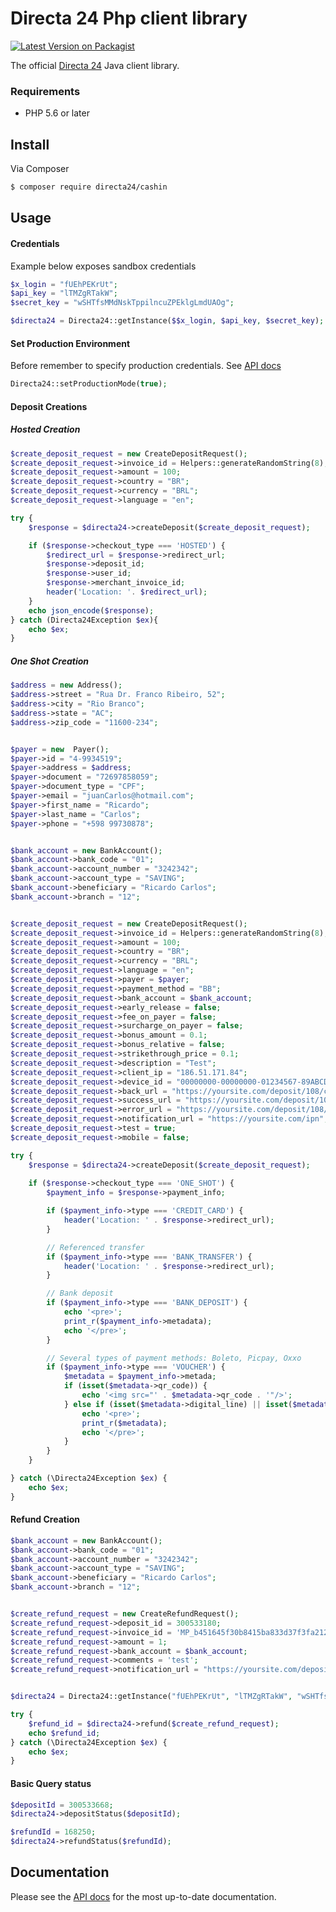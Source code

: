 # Directa 24 Php client library

[![Latest Version on Packagist][ico-version]][link-packagist]

The official [Directa 24][directa24] Java client library.


### Requirements

- PHP 5.6 or later

## Install

Via Composer

``` bash
$ composer require directa24/cashin
```

## Usage

#### Credentials
Example below exposes sandbox credentials

```php
$x_login = "fUEhPEKrUt";
$api_key = "lTMZgRTakW";
$secret_key = "wSHTfsMMdNskTppilncuZPEklgLmdUAOg";

$directa24 = Directa24::getInstance($$x_login, $api_key, $secret_key);
```
#### Set Production Environment
Before remember to  specify production credentials. See [API docs][api-docs] 
``` php
Directa24::setProductionMode(true);
```

#### Deposit Creations

##### Hosted Creation

``` php
$create_deposit_request = new CreateDepositRequest();
$create_deposit_request->invoice_id = Helpers::generateRandomString(8);
$create_deposit_request->amount = 100;
$create_deposit_request->country = "BR";
$create_deposit_request->currency = "BRL";
$create_deposit_request->language = "en";

try {
    $response = $directa24->createDeposit($create_deposit_request);

    if ($response->checkout_type === 'HOSTED') {
        $redirect_url = $response->redirect_url;
        $response->deposit_id;
        $response->user_id;
        $response->merchant_invoice_id;
        header('Location: '. $redirect_url);
    }
    echo json_encode($response);
} catch (Directa24Exception $ex){
    echo $ex;
}
```

##### One Shot Creation

``` php
$address = new Address();
$address->street = "Rua Dr. Franco Ribeiro, 52";
$address->city = "Rio Branco";
$address->state = "AC";
$address->zip_code = "11600-234";


$payer = new  Payer();
$payer->id = "4-9934519";
$payer->address = $address;
$payer->document = "72697858059";
$payer->document_type = "CPF";
$payer->email = "juanCarlos@hotmail.com";
$payer->first_name = "Ricardo";
$payer->last_name = "Carlos";
$payer->phone = "+598 99730878";


$bank_account = new BankAccount();
$bank_account->bank_code = "01";
$bank_account->account_number = "3242342";
$bank_account->account_type = "SAVING";
$bank_account->beneficiary = "Ricardo Carlos";
$bank_account->branch = "12";


$create_deposit_request = new CreateDepositRequest();
$create_deposit_request->invoice_id = Helpers::generateRandomString(8);
$create_deposit_request->amount = 100;
$create_deposit_request->country = "BR";
$create_deposit_request->currency = "BRL";
$create_deposit_request->language = "en";
$create_deposit_request->payer = $payer;
$create_deposit_request->payment_method = "BB";
$create_deposit_request->bank_account = $bank_account;
$create_deposit_request->early_release = false;
$create_deposit_request->fee_on_payer = false;
$create_deposit_request->surcharge_on_payer = false;
$create_deposit_request->bonus_amount = 0.1;
$create_deposit_request->bonus_relative = false;
$create_deposit_request->strikethrough_price = 0.1;
$create_deposit_request->description = "Test";
$create_deposit_request->client_ip = "186.51.171.84";
$create_deposit_request->device_id = "00000000-00000000-01234567-89ABCDEF";
$create_deposit_request->back_url = "https://yoursite.com/deposit/108/cancel";
$create_deposit_request->success_url = "https://yoursite.com/deposit/108/confirm";
$create_deposit_request->error_url = "https://yoursite.com/deposit/108/error";
$create_deposit_request->notification_url = "https://yoursite.com/ipn";
$create_deposit_request->test = true;
$create_deposit_request->mobile = false;

try {
    $response = $directa24->createDeposit($create_deposit_request);
    
    if ($response->checkout_type === 'ONE_SHOT') {
        $payment_info = $response->payment_info;

        if ($payment_info->type === 'CREDIT_CARD') {
            header('Location: ' . $response->redirect_url);
        }

        // Referenced transfer
        if ($payment_info->type === 'BANK_TRANSFER') {
            header('Location: ' . $response->redirect_url);
        }

        // Bank deposit
        if ($payment_info->type === 'BANK_DEPOSIT') {
            echo '<pre>';
            print_r($payment_info->metadata);
            echo '</pre>';
        }

        // Several types of payment methods: Boleto, Picpay, Oxxo
        if ($payment_info->type === 'VOUCHER') {
            $metadata = $payment_info->metada;
            if (isset($metadata->qr_code)) {
                echo '<img src="' . $metadata->qr_code . '"/>';
            } else if (isset($metadata->digital_line) || isset($metadata->barcode)) {
                echo '<pre>';
                print_r($metadata);
                echo '</pre>';
            }
        }
    }

} catch (\Directa24Exception $ex) {
    echo $ex;
}
```

#### Refund Creation
``` php
$bank_account = new BankAccount();
$bank_account->bank_code = "01";
$bank_account->account_number = "3242342";
$bank_account->account_type = "SAVING";
$bank_account->beneficiary = "Ricardo Carlos";
$bank_account->branch = "12";


$create_refund_request = new CreateRefundRequest();
$create_refund_request->deposit_id = 300533180;
$create_refund_request->invoice_id = 'MP_b451645f30b8415ba833d37f3fa21209';
$create_refund_request->amount = 1;
$create_refund_request->bank_account = $bank_account;
$create_refund_request->comments = 'test';
$create_refund_request->notification_url = "https://yoursite.com/deposit/108/confirm";


$directa24 = Directa24::getInstance("fUEhPEKrUt", "lTMZgRTakW", "wSHTfsMMdNskTppilncuZPEklgLmdUAOg");

try {
    $refund_id = $directa24->refund($create_refund_request);
    echo $refund_id;
} catch (\Directa24Exception $ex) {
    echo $ex;
}
```

#### Basic Query status

``` php
$depositId = 300533668;
$directa24->depositStatus($depositId);
```

``` php
$refundId = 168250;
$directa24->refundStatus($refundId);
```


## Documentation

Please see the [API docs][api-docs] for the most up-to-date documentation.



[ico-version]: https://img.shields.io/packagist/v/directa24/cashin.svg?style=flat-square

[link-packagist]: https://packagist.org/packages/directa24/cashin
[directa24]: https://directa24.com
[api-docs]: https://docs.directa24.com/deposits-api